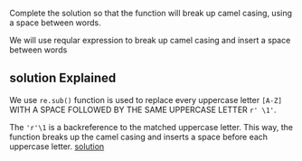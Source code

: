 Complete the solution so that the function will break up camel casing, using a space between words. 

We will use reqular expression to break up camel casing and insert a space between words

## solution Explained

We use `re.sub()` function is used to replace every uppercase letter `[A-Z]` WITH A SPACE FOLLOWED BY THE SAME UPPERCASE LETTER `r' \1'`.

The `'r'\1` is a backreference to the matched uppercase letter. This way, the function breaks up the camel casing and inserts a space before each uppercase letter. [solution](https://github.com/kihuni/CodeWars_problems/blob/main/Day8/prob8.py)
